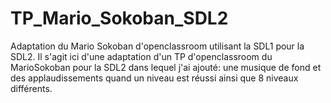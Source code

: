 # TP_Mario_Sokoban_SDL2
Adaptation du Mario Sokoban d'openclassroom utilisant la SDL1 pour la SDL2.
Il s'agit ici d'une adaptation d'un TP d'openclassroom du MarioSokoban pour la SDL2 dans lequel j'ai ajouté:
une musique de fond et des applaudissements quand un niveau est réussi ainsi que 8 niveaux différents.
